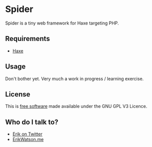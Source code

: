 Spider
======

Spider is a tiny web framework for Haxe targeting PHP.


## Requirements

* [Haxe](http://haxe.org)


## Usage

Don't bother yet. Very much a work in progress / learning exercise. 


## License

This is [free software](https://www.gnu.org/philosophy/free-sw.html) made available under the GNU GPL V3 Licence.


## Who do I talk to?

* [Erik on Twitter](https://twitter.com/championchap)
* [ErikWatson.me](http://erikwatson.me)
